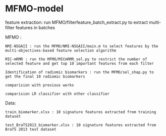 # MFMO-model

feature extraction:  run MFMO/filterfeature_batch_extract.py to extract multi-filter features in batches


MFMO : 
  
    NMI-NSGAII : run the MFMO/NMI-NSGAII/main.m to select features by the multi-objectives-based feature selection algorithm
  
    MIC-mRMR : run the MFMO/MICmRMR_sel.py to restrict the number of selected feature and get top 10 important features from each filter
  
    Identification of radiomic biomarkers : run the MFMO/sel_shap.py to get the final 10 radiomic biomarkers
    
    comparision with previous works
    
    comparision LR classifier with other classifier


Data:

    train_biomarker.xlsx : 10 signature features extracted from training dataset
    
    test_BraTS2013_biomarker.xlsx : 10 signature features extracted from BraTS 2013 test dataset
